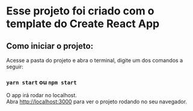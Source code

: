 # Esse projeto foi criado com o template do Create React App

## Como iniciar o projeto:

Acesse a pasta do projeto e abra o terminal, digite um dos comandos a seguir:

### `yarn start` ou `npm start`

O app irá rodar no localhost.\
Abra [http://localhost:3000](http://localhost:3000) para ver o projeto rodando no seu navegador.

